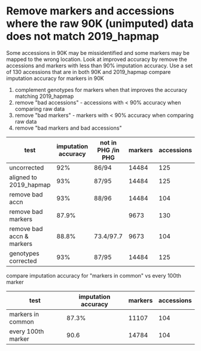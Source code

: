 # Remove markers and accessions where the raw 90K (unimputed) data does not match 2019_hapmap

Some accessions in 90K may be missidentified and some markers may be mapped to the wrong location. Look at improved accuracy by remove the accessions and markers with less than 90% imputation accuracy. Use a set of 130 accessions that are in both 90K and 2019_hapmap
compare imputation accuracy for markers in 90K

1. complement genotypes for markers when that improves the accuracy matching 2019_hapmap
2. remove "bad accessions" - accessions with < 90% accuracy when comparing raw data
3. remove "bad markers" - markers with < 90% accuracy when comparing raw data
4. remove "bad markers and bad accessions"
  
| test | imputation accuracy | not in PHG /in PHG | markers | accessions|
|------| --------------------| -------------|---------| ----------|
| uncorrected                | 92%   | 86/94 | 14484 | 125 |
| aligned to 2019_hapmap     | 93%   | 87/95 | 14484 | 125 |
| remove bad accn            | 93%   | 88/96 | 14484 | 104 |
| remove bad markers         | 87.9% | | 9673 | 130                       |
| remove bad accn & markers  | 88.8% | 73.4/97.7 | 9673 | 104      |
| genotypes corrected        | 93% | 87/95 | 14484 | 125 |

compare imputation accuracy for "markers in common" vs every 100th marker

| test | imputation accuracy | markers | accessions |
|------|---------------------|---------|------------|
| markers in common  | 87.3% | 11107   | 104 |
| every 100th marker | 90.6  | 14784 | 104 |
